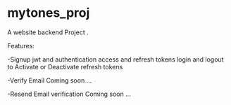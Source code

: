 # mytones_proj

A website backend Project
.

Features:

 -Signup
    jwt and authentication
    access and refresh tokens
    login and logout to Activate or Deactivate refresh tokens
    
 -Verify Email 
    Coming soon ...
    
 -Resend Email verification
    Coming soon ...

